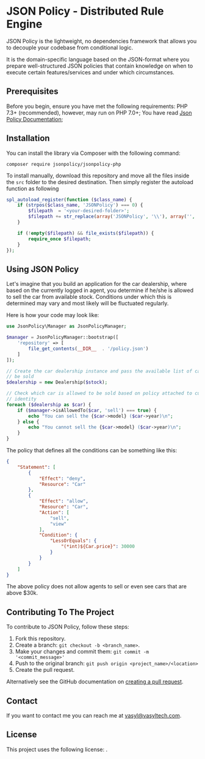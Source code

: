 # JSON Policy - Distributed Rule Engine

JSON Policy is the lightweight, no dependencies framework that allows you to decouple your codebase from conditional logic.

It is the domain-specific language based on the JSON-format where you prepare well-structured JSON policies that contain knowledge on when to execute certain features/services and under which circumstances.

## Prerequisites

Before you begin, ensure you have met the following requirements:
PHP 7.3+ (recommended), however, may run on PHP 7.0+;
You have read [Json Policy Documentation](https://jsonpolicy.github.io/);

## Installation

You can install the library via Composer with the following command:

```
composer require jsonpolicy/jsonpolicy-php
```

To install manually, download this repository and move all the files inside the `src` folder to the desired destination. Then simply register the autoload function as following

```php
spl_autoload_register(function ($class_name) {
    if (strpos($class_name, 'JSONPolicy') === 0) {
        $filepath  = '<your-desired-folder>';
        $filepath += str_replace(array('JSONPolicy', '\\'), array('', '/'), $class_name) . '.php';
    }

    if (!empty($filepath) && file_exists($filepath)) {
        require_once $filepath;
    }
});
```

## Using JSON Policy

Let's imagine that you build an application for the car dealership, where based on the currently logged in agent, you determine if he/she is allowed to sell the car from available stock. Conditions under which this is determined may vary and most likely will be fluctuated regularly.

Here is how your code may look like:

```php
use JsonPolicy\Manager as JsonPolicyManager;

$manager = JsonPolicyManager::bootstrap([
    'repository' => [
        file_get_contents(__DIR__  . '/policy.json')
    ]
]);

// Create the car dealership instance and pass the available list of cars that can
// be sold
$dealership = new Dealership($stock);

// Check which car is allowed to be sold based on policy attached to current
// identity
foreach ($dealership as $car) {
    if ($manager->isAllowedTo($car, 'sell') === true) {
        echo "You can sell the {$car->model} ($car->year)\n";
    } else {
        echo "You cannot sell the {$car->model} ($car->year)\n";
    }
}
```
The policy that defines all the conditions can be something like this:

```json
{
    "Statement": [
        {
            "Effect": "deny",
            "Resource": "Car"
        },
        {
            "Effect": "allow",
            "Resource": "Car",
            "Action": [
                "sell",
                "view"
            ],
            "Condition": {
                "LessOrEquals": {
                    "(*int)${Car.price}": 30000
                }
            }
        }
    ]
}
```

The above policy does not allow agents to sell or even see cars that are above $30k.


## Contributing To The Project
To contribute to JSON Policy, follow these steps:

1. Fork this repository.
2. Create a branch: `git checkout -b <branch_name>`.
3. Make your changes and commit them: `git commit -m '<commit_message>'`
4. Push to the original branch: `git push origin <project_name>/<location>`
5. Create the pull request.

Alternatively see the GitHub documentation on [creating a pull request](https://help.github.com/en/github/collaborating-with-issues-and-pull-requests/creating-a-pull-request).


## Contact

If you want to contact me you can reach me at <vasyl@vasyltech.com>.


## License

This project uses the following license: [<GNU General Public License>](https://www.gnu.org/licenses/#GPL).